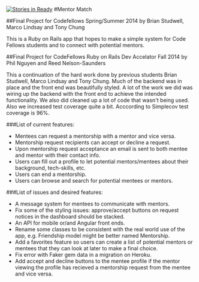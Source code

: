 [![Stories in Ready](https://badge.waffle.io/bwstud/Mentor-Match-Reboot.png?label=ready&title=Ready)](https://waffle.io/bwstud/Mentor-Match-Reboot)
#Mentor Match


##Final Project for Codefellows Spring/Summer 2014
by Brian Studwell, Marco Lindsay and Tony Chung

This is a Ruby on Rails app that hopes to make a simple system for Code Fellows students and to connect with potential mentors.

##Final Project for CodeFellows Ruby on Rails Dev Accelator Fall 2014
by Phil Nguyen and Reed Nelson-Saunders

This a continuation of the hard work done by previous students Brian Studwell, Marco Lindsay and Tony Chung. Much of the backend was in place and the front end was beautifully styled. A lot of the work we did was wiring up the backend with the front end to achieve the intended functionality.  We also did cleaned up a lot of code that wasn't being used. Also we increased test coverage quite a bit.  Acccording to Simplecov test coverage is 96%.

###List of current features:

- Mentees can request a mentorship with a mentor and vice versa.
- Mentorship request recipients can accept or decline a request.
- Upon mentorship request acceptance an email is sent to both mentee and mentor with their contact info.
- Users can fill out a profile to let potential mentors/mentees about their background, tech-skills, etc.
- Users can end a mentorship.
- Users can browse and search for potential mentees or mentors.

###List of issues and desired features:

- A message system for mentees to communicate with mentors.
- Fix some of the styling issues: approve/accept buttons on request notices in the dashboard should be stacked.
- An API for mobile or/and Angular front ends.
- Rename some classes to be consistent with the real world use of the app, e.g. Friendship model might be better named Mentorship.
- Add a favorites feature so users can create a list of potential mentors or mentees that they can look at later to make a final choice.
- Fix error with Faker gem data in a migration on Heroku.
- Add accept and decline buttons to the mentee profile if the mentor viewing the profile has recieved a mentorship request from the mentee and vice versa.

